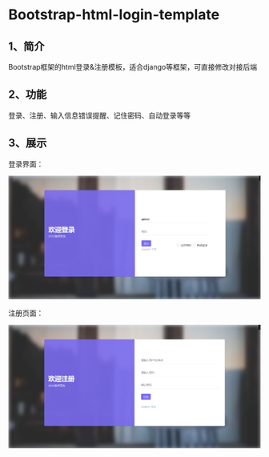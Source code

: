 # Bootstrap-html-login-template
## 1、简介

Bootstrap框架的html登录&amp;注册模板，适合django等框架，可直接修改对接后端

## 2、功能

登录、注册、输入信息错误提醒、记住密码、自动登录等等

## 3、展示

登录界面：

![image-20230127220258675](/img/image-20230127220258675.png)

注册页面：

![image-20230127220316018](/img/image-20230127220316018.png)
